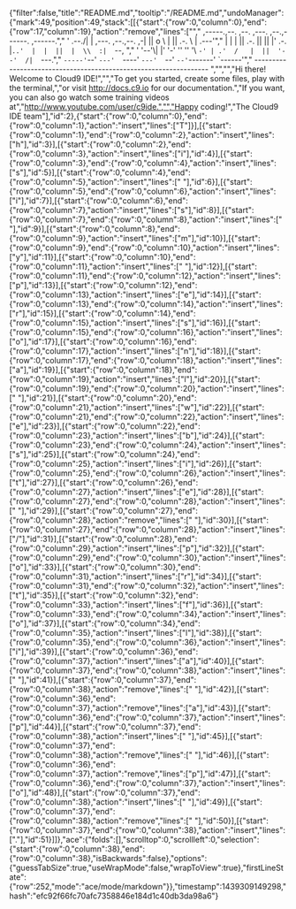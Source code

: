{"filter":false,"title":"README.md","tooltip":"/README.md","undoManager":{"mark":49,"position":49,"stack":[[{"start":{"row":0,"column":0},"end":{"row":17,"column":19},"action":"remove","lines":["","    ,-----.,--.                  ,--. ,---.   ,--.,------.  ,------.","    '  .--./|  | ,---. ,--.,--. ,-|  || o   \\  |  ||  .-.  \\ |  .---'","    |  |    |  || .-. ||  ||  |' .-. |`..'  |  |  ||  |  \\  :|  `--, ","    '  '--'\\|  |' '-' ''  ''  '\\ `-' | .'  /   |  ||  '--'  /|  `---.","     `-----'`--' `---'  `----'  `---'  `--'    `--'`-------' `------'","    ----------------------------------------------------------------- ","","","Hi there! Welcome to Cloud9 IDE!","","To get you started, create some files, play with the terminal,","or visit http://docs.c9.io for our documentation.","If you want, you can also go watch some training videos at","http://www.youtube.com/user/c9ide.","","Happy coding!","The Cloud9 IDE team"],"id":2},{"start":{"row":0,"column":0},"end":{"row":0,"column":1},"action":"insert","lines":["T"]}],[{"start":{"row":0,"column":1},"end":{"row":0,"column":2},"action":"insert","lines":["h"],"id":3}],[{"start":{"row":0,"column":2},"end":{"row":0,"column":3},"action":"insert","lines":["i"],"id":4}],[{"start":{"row":0,"column":3},"end":{"row":0,"column":4},"action":"insert","lines":["s"],"id":5}],[{"start":{"row":0,"column":4},"end":{"row":0,"column":5},"action":"insert","lines":[" "],"id":6}],[{"start":{"row":0,"column":5},"end":{"row":0,"column":6},"action":"insert","lines":["i"],"id":7}],[{"start":{"row":0,"column":6},"end":{"row":0,"column":7},"action":"insert","lines":["s"],"id":8}],[{"start":{"row":0,"column":7},"end":{"row":0,"column":8},"action":"insert","lines":[" "],"id":9}],[{"start":{"row":0,"column":8},"end":{"row":0,"column":9},"action":"insert","lines":["m"],"id":10}],[{"start":{"row":0,"column":9},"end":{"row":0,"column":10},"action":"insert","lines":["y"],"id":11}],[{"start":{"row":0,"column":10},"end":{"row":0,"column":11},"action":"insert","lines":[" "],"id":12}],[{"start":{"row":0,"column":11},"end":{"row":0,"column":12},"action":"insert","lines":["p"],"id":13}],[{"start":{"row":0,"column":12},"end":{"row":0,"column":13},"action":"insert","lines":["e"],"id":14}],[{"start":{"row":0,"column":13},"end":{"row":0,"column":14},"action":"insert","lines":["r"],"id":15}],[{"start":{"row":0,"column":14},"end":{"row":0,"column":15},"action":"insert","lines":["s"],"id":16}],[{"start":{"row":0,"column":15},"end":{"row":0,"column":16},"action":"insert","lines":["o"],"id":17}],[{"start":{"row":0,"column":16},"end":{"row":0,"column":17},"action":"insert","lines":["n"],"id":18}],[{"start":{"row":0,"column":17},"end":{"row":0,"column":18},"action":"insert","lines":["a"],"id":19}],[{"start":{"row":0,"column":18},"end":{"row":0,"column":19},"action":"insert","lines":["l"],"id":20}],[{"start":{"row":0,"column":19},"end":{"row":0,"column":20},"action":"insert","lines":[" "],"id":21}],[{"start":{"row":0,"column":20},"end":{"row":0,"column":21},"action":"insert","lines":["w"],"id":22}],[{"start":{"row":0,"column":21},"end":{"row":0,"column":22},"action":"insert","lines":["e"],"id":23}],[{"start":{"row":0,"column":22},"end":{"row":0,"column":23},"action":"insert","lines":["b"],"id":24}],[{"start":{"row":0,"column":23},"end":{"row":0,"column":24},"action":"insert","lines":["s"],"id":25}],[{"start":{"row":0,"column":24},"end":{"row":0,"column":25},"action":"insert","lines":["i"],"id":26}],[{"start":{"row":0,"column":25},"end":{"row":0,"column":26},"action":"insert","lines":["t"],"id":27}],[{"start":{"row":0,"column":26},"end":{"row":0,"column":27},"action":"insert","lines":["e"],"id":28}],[{"start":{"row":0,"column":27},"end":{"row":0,"column":28},"action":"insert","lines":[" "],"id":29}],[{"start":{"row":0,"column":27},"end":{"row":0,"column":28},"action":"remove","lines":[" "],"id":30}],[{"start":{"row":0,"column":27},"end":{"row":0,"column":28},"action":"insert","lines":["/"],"id":31}],[{"start":{"row":0,"column":28},"end":{"row":0,"column":29},"action":"insert","lines":["p"],"id":32}],[{"start":{"row":0,"column":29},"end":{"row":0,"column":30},"action":"insert","lines":["o"],"id":33}],[{"start":{"row":0,"column":30},"end":{"row":0,"column":31},"action":"insert","lines":["r"],"id":34}],[{"start":{"row":0,"column":31},"end":{"row":0,"column":32},"action":"insert","lines":["t"],"id":35}],[{"start":{"row":0,"column":32},"end":{"row":0,"column":33},"action":"insert","lines":["f"],"id":36}],[{"start":{"row":0,"column":33},"end":{"row":0,"column":34},"action":"insert","lines":["o"],"id":37}],[{"start":{"row":0,"column":34},"end":{"row":0,"column":35},"action":"insert","lines":["l"],"id":38}],[{"start":{"row":0,"column":35},"end":{"row":0,"column":36},"action":"insert","lines":["i"],"id":39}],[{"start":{"row":0,"column":36},"end":{"row":0,"column":37},"action":"insert","lines":["a"],"id":40}],[{"start":{"row":0,"column":37},"end":{"row":0,"column":38},"action":"insert","lines":[" "],"id":41}],[{"start":{"row":0,"column":37},"end":{"row":0,"column":38},"action":"remove","lines":[" "],"id":42}],[{"start":{"row":0,"column":36},"end":{"row":0,"column":37},"action":"remove","lines":["a"],"id":43}],[{"start":{"row":0,"column":36},"end":{"row":0,"column":37},"action":"insert","lines":["p"],"id":44}],[{"start":{"row":0,"column":37},"end":{"row":0,"column":38},"action":"insert","lines":[" "],"id":45}],[{"start":{"row":0,"column":37},"end":{"row":0,"column":38},"action":"remove","lines":[" "],"id":46}],[{"start":{"row":0,"column":36},"end":{"row":0,"column":37},"action":"remove","lines":["p"],"id":47}],[{"start":{"row":0,"column":36},"end":{"row":0,"column":37},"action":"insert","lines":["o"],"id":48}],[{"start":{"row":0,"column":37},"end":{"row":0,"column":38},"action":"insert","lines":[" "],"id":49}],[{"start":{"row":0,"column":37},"end":{"row":0,"column":38},"action":"remove","lines":[" "],"id":50}],[{"start":{"row":0,"column":37},"end":{"row":0,"column":38},"action":"insert","lines":["."],"id":51}]]},"ace":{"folds":[],"scrolltop":0,"scrollleft":0,"selection":{"start":{"row":0,"column":38},"end":{"row":0,"column":38},"isBackwards":false},"options":{"guessTabSize":true,"useWrapMode":false,"wrapToView":true},"firstLineState":{"row":252,"mode":"ace/mode/markdown"}},"timestamp":1439309149298,"hash":"efc92f66fc70afc7358846e184d1c40db3da98a6"}